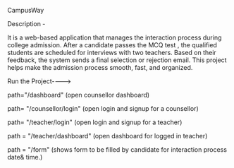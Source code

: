 CampusWay

Description -

It is a web-based application that manages the interaction process during college admission. After a candidate passes the MCQ test , the qualified students are scheduled for interviews with two teachers. Based on their feedback, the system sends a final selection or rejection email. This project helps make the admission process smooth, fast, and organized.

Run the Project---->

path="/dashboard" (open counsellor dashboard)

path= "/counsellor/login" (open login and signup for a counsellor)

path= "/teacher/login" (open login and signup for a teacher)

path = "/teacher/dashboard" (open dashboard for logged in teacher)

path = "/form" (shows form to be filled by candidate for interaction process date& time.)
